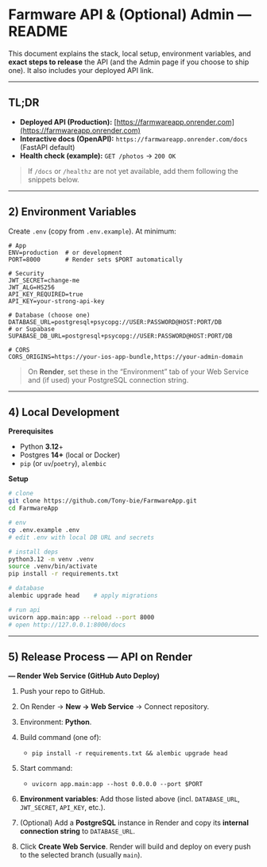 # Farmware API & (Optional) Admin — README

This document explains the stack, local setup, environment variables, and **exact steps to release** the API (and the Admin page if you choose to ship one). It also includes your deployed API link.

---

## TL;DR

* **Deployed API (Production):** [https://farmwareapp.onrender.com](https://farmwareapp.onrender.com)
* **Interactive docs (OpenAPI):** `https://farmwareapp.onrender.com/docs` (FastAPI default)
* **Health check (example):** `GET /photos` → `200 OK` 

> If `/docs` or `/healthz` are not yet available, add them following the snippets below.

---


## 2) Environment Variables

Create `.env` (copy from `.env.example`). At minimum:

```
# App
ENV=production  # or development
PORT=8000       # Render sets $PORT automatically

# Security
JWT_SECRET=change-me
JWT_ALG=HS256
API_KEY_REQUIRED=true
API_KEY=your-strong-api-key

# Database (choose one)
DATABASE_URL=postgresql+psycopg://USER:PASSWORD@HOST:PORT/DB
# or Supabase
SUPABASE_DB_URL=postgresql+psycopg://USER:PASSWORD@HOST:PORT/DB

# CORS
CORS_ORIGINS=https://your-ios-app-bundle,https://your-admin-domain
```

> On **Render**, set these in the “Environment” tab of your Web Service and (if used) your PostgreSQL connection string.

---

## 4) Local Development

**Prerequisites**

* Python **3.12**+
* Postgres **14+** (local or Docker)
* `pip` (or `uv`/`poetry`), `alembic`

**Setup**

```bash
# clone
git clone https://github.com/Tony-bie/FarmwareApp.git
cd FarmwareApp

# env
cp .env.example .env
# edit .env with local DB URL and secrets

# install deps
python3.12 -m venv .venv
source .venv/bin/activate
pip install -r requirements.txt

# database
alembic upgrade head    # apply migrations

# run api
uvicorn app.main:app --reload --port 8000
# open http://127.0.0.1:8000/docs
```

---

## 5) Release Process — API on Render

**— Render Web Service (GitHub Auto Deploy)**

1. Push your repo to GitHub.
2. On Render → **New → Web Service** → Connect repository.
3. Environment: **Python**.
4. Build command (one of):

   * `pip install -r requirements.txt && alembic upgrade head`
5. Start command:

   * `uvicorn app.main:app --host 0.0.0.0 --port $PORT`
6. **Environment variables**: Add those listed above (incl. `DATABASE_URL`, `JWT_SECRET`, `API_KEY`, etc.).
7. (Optional) Add a **PostgreSQL** instance in Render and copy its **internal connection string** to `DATABASE_URL`.
8. Click **Create Web Service**. Render will build and deploy on every push to the selected branch (usually `main`).



